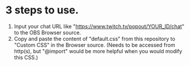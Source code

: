 # 3 steps to use.
1. Input your chat URL like "https://www.twitch.tv/popout/YOUR_ID/chat" to the OBS Browser source.
2. Copy and paste the content of "default.css" from this repository to "Custom CSS" in the Browser source. (Needs to be accessed from http(s), but "@import" would be more helpful when you would modify this CSS.)